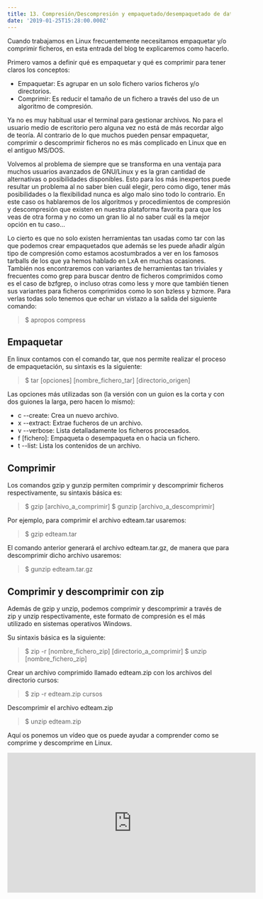 ```yaml
---
title: 13. Compresión/Descompresión y empaquetado/desempaquetado de datos.
date: '2019-01-25T15:28:00.000Z'
---
```


Cuando trabajamos en Linux frecuentemente necesitamos empaquetar y/o comprimir ficheros, en esta entrada del blog te explicaremos como hacerlo.

Primero vamos a definir qué es empaquetar y qué es comprimir para tener claros los conceptos:

- Empaquetar: Es agrupar en un solo fichero varios ficheros y/o directorios.
- Comprimir: Es reducir el tamaño de un fichero a través del uso de un algoritmo de compresión.

Ya no es muy habitual usar el terminal para gestionar archivos. No para el usuario medio de escritorio pero alguna vez no está de más recordar algo de teoría. Al contrario de lo que muchos pueden pensar empaquetar, comprimir o descomprimir ficheros no es más complicado en Linux que en el antiguo MS/DOS.

Volvemos al problema de siempre que se transforma en una ventaja para muchos usuarios avanzados de GNU/Linux y es la gran cantidad de alternativas o posibilidades disponibles. Esto para los más inexpertos puede resultar un problema al no saber bien cuál elegir, pero como digo, tener más posibilidades o la flexibilidad nunca es algo malo sino todo lo contrario. En este caso os hablaremos de los algoritmos y procedimientos de compresión y descompresión que existen en nuestra plataforma favorita para que los veas de otra forma y no como un gran lío al no saber cuál es la mejor opción en tu caso…

Lo cierto es que no solo existen herramientas tan usadas como tar con las que podemos crear empaquetados que además se les puede añadir algún tipo de compresión como estamos acostumbrados a ver en los famosos tarballs de los que ya hemos hablado en LxA en muchas ocasiones. También nos encontraremos con variantes de herramientas tan triviales y frecuentes como grep para buscar dentro de ficheros comprimidos como es el caso de bzfgrep, o incluso otras como less y more que también tienen sus variantes para ficheros comprimidos como lo son bzless y bzmore. Para verlas todas solo tenemos que echar un vistazo a la salida del siguiente comando:

> $ apropos compress

## Empaquetar
En linux contamos con el comando tar, que nos permite realizar el proceso de empaquetación, su sintaxis es la siguiente:

> $ tar [opciones] [nombre_fichero_tar] [directorio_origen]

Las opciones más utilizadas son (la versión con un guion es la corta y con dos guiones la larga, pero hacen lo mismo):

- c --create: Crea un nuevo archivo.
- x --extract: Extrae fucheros de un archivo.
- v --verbose: Lista detalladamente los ficheros procesados.
- f [fichero]: Empaqueta o desempaqueta en o hacia un fichero.
- t --list: Lista los contenidos de un archivo.

## Comprimir
Los comandos gzip y gunzip permiten comprimir y descomprimir ficheros respectivamente, su sintaxis básica es:

> $ gzip [archivo_a_comprimir]
> $ gunzip [archivo_a_descomprimir]

Por ejemplo, para comprimir el archivo edteam.tar usaremos:

> $ gzip edteam.tar

El comando anterior generará el archivo edteam.tar.gz, de manera que para descomprimir dicho archivo usaremos:

> $ gunzip edteam.tar.gz

## Comprimir y descomprimir con zip

Además de gzip y unzip, podemos comprimir y descomprimir a través de zip y unzip respectivamente, este formato de compresión es el más utilizado en sistemas operativos Windows.

Su sintaxis básica es la siguiente:

> $ zip -r [nombre_fichero_zip] [directorio_a_comprimir]
> $ unzip [nombre_fichero_zip]

Crear un archivo comprimido llamado edteam.zip con los archivos del directorio cursos:

> $ zip -r edteam.zip cursos

Descomprimir el archivo edteam.zip

> $ unzip edteam.zip

Aquí os ponemos un vídeo que os puede ayudar a comprender como se comprime y descomprime en Linux.
<iframe width="560" height="315" src="https://www.youtube.com/embed/wgze3bkhr4A" frameborder="0" allow="accelerometer; autoplay; encrypted-media; gyroscope; picture-in-picture" allowfullscreen></iframe>

